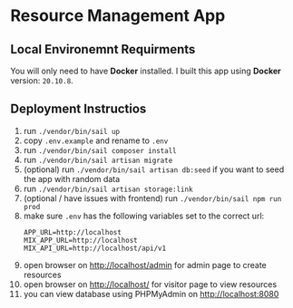 # Resource Management App

## Local Environemnt Requirments

You will only need to have **Docker** installed. I built this app using **Docker** version: `20.10.8`.

## Deployment Instructios

 1. run `./vendor/bin/sail up`
 2. copy `.env.example` and rename to `.env`
 3. run `./vendor/bin/sail composer install`
 4. run `./vendor/bin/sail artisan migrate`
 5. (optional) run `./vendor/bin/sail artisan db:seed` if you want to seed the app with random data
 6. run `./vendor/bin/sail artisan storage:link`
 7. (optional / have issues with frontend) run `./vendor/bin/sail npm run prod`
 8. make sure `.env` has the following variables set to the correct url:
    ```
    APP_URL=http://localhost
    MIX_APP_URL=http://localhost
    MIX_API_URL=http://localhost/api/v1
    ```
 9. open browser on [http://localhost/admin](http://localhost/admin) for admin page to create resources
 10. open browser on [http://localhost/](http://localhost/) for visitor page to view resources
 11. you can view database using PHPMyAdmin on [http://localhost:8080](http://localhost:8080)

